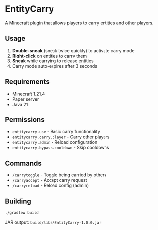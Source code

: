 # EntityCarry

A Minecraft plugin that allows players to carry entities and other players.

## Usage

1. **Double-sneak** (sneak twice quickly) to activate carry mode
2. **Right-click** on entities to carry them
3. **Sneak** while carrying to release entities
4. Carry mode auto-expires after 3 seconds

## Requirements

- Minecraft 1.21.4
- Paper server
- Java 21

## Permissions

- `entitycarry.use` - Basic carry functionality
- `entitycarry.carry.player` - Carry other players
- `entitycarry.admin` - Reload configuration
- `entitycarry.bypass.cooldown` - Skip cooldowns

## Commands

- `/carrytoggle` - Toggle being carried by others
- `/carryaccept` - Accept carry request
- `/carryreload` - Reload config (admin)

## Building

```bash
./gradlew build
```

JAR output: `build/libs/EntityCarry-1.0.0.jar`
